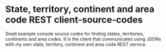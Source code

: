 # State, territory, continent and area code REST client-source-codes
Small example console source codes for finding states, territories, continents and area codes. It is the client that communicates using JSONs with my own state, territory, continent and area code REST service.
